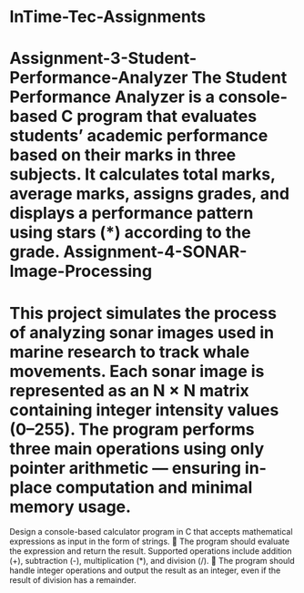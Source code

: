 # InTime-Tec-Assignments
Assignment-3-Student-Performance-Analyzer
The Student Performance Analyzer is a console-based C program that evaluates students’ academic performance based on their marks in three subjects.
It calculates total marks, average marks, assigns grades, and displays a performance pattern using stars (*) according to the grade.
Assignment-4-SONAR-Image-Processing
==
This project simulates the process of analyzing sonar images used in marine research to track whale movements.
Each sonar image is represented as an N × N matrix containing integer intensity values (0–255).
The program performs three main operations using only pointer arithmetic — ensuring in-place computation and minimal memory usage. 
=======
Design a console-based calculator program in C that accepts mathematical
expressions as input in the form of strings.
 The program should evaluate the expression and return the result. Supported
operations include addition (+), subtraction (-), multiplication (*), and division (/).
 The program should handle integer operations and output the result as an integer,
even if the result of division has a remainder. 

